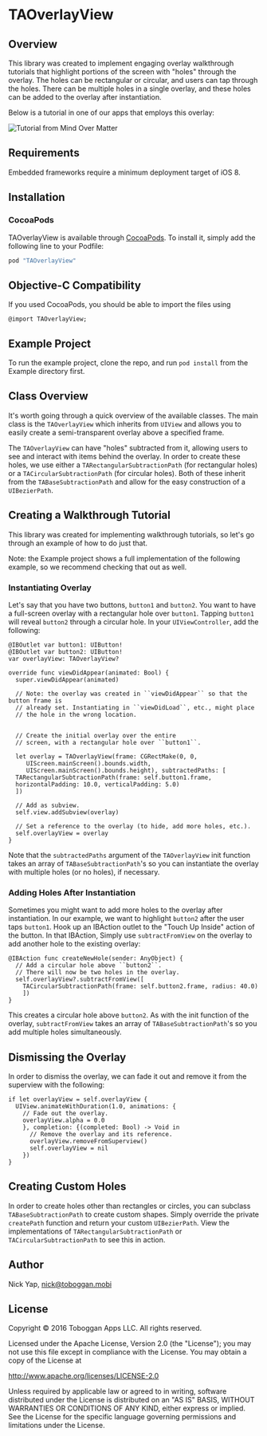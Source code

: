 # TAOverlayView

<!-- [![CI Status](http://img.shields.io/travis/Nick Yap/TAOverlayView.svg?style=flat)](https://travis-ci.org/Nick Yap/TAOverlayView) -->
<!-- [![Version](https://img.shields.io/cocoapods/v/TAOverlayView.svg?style=flat)](http://cocoapods.org/pods/TAOverlayView) -->
<!-- [![License](https://img.shields.io/cocoapods/l/TAOverlayView.svg?style=flat)](http://cocoapods.org/pods/TAOverlayView) -->
<!-- [![Platform](https://img.shields.io/cocoapods/p/TAOverlayView.svg?style=flat)](http://cocoapods.org/pods/TAOverlayView) -->




## Overview

This library was created to implement engaging overlay walkthrough tutorials that highlight portions of the screen with "holes" through the overlay. The holes can be rectangular or circular, and users can tap through the holes. There can be multiple holes in a single overlay, and these holes can be added to the overlay after instantiation.

Below is a tutorial in one of our apps that employs this overlay:

![](http://i.imgur.com/vnITWJl.gif "Tutorial from Mind Over Matter")


## Requirements
Embedded frameworks require a minimum deployment target of iOS 8.

## Installation

### CocoaPods

TAOverlayView is available through [CocoaPods](http://cocoapods.org). To install
it, simply add the following line to your Podfile:

```ruby
pod "TAOverlayView"
```

## Objective-C Compatibility
If you used CocoaPods, you should be able to import the files using

```@import TAOverlayView;```

## Example Project

To run the example project, clone the repo, and run `pod install` from the Example directory first.


## Class Overview

It's worth going through a quick overview of the available classes. The main class is the `TAOverlayView` which inherits from `UIView` and allows you to easily create a semi-transparent overlay above a specified frame.

The `TAOverlayView` can have "holes" subtracted from it, allowing users to see and interact with items behind the overlay. In order to create these holes, we use either a `TARectangularSubtractionPath` (for rectangular holes) or a `TACircularSubtractionPath` (for circular holes). Both of these inherit from the `TABaseSubtractionPath` and allow for the easy construction of a `UIBezierPath`.


## Creating a Walkthrough Tutorial
This library was created for implementing walkthrough tutorials, so let's go through an example of how to do just that.

Note: the Example project shows a full implementation of the following example, so we recommend checking that out as well.


### Instantiating Overlay

Let's say that you have two buttons, `button1` and `button2`. You want to have a full-screen overlay with a rectangular hole over `button1`. Tapping `button1` will reveal `button2` through a circular hole. In your `UIViewController`, add the following:

    @IBOutlet var button1: UIButton!
    @IBOutlet var button2: UIButton!
    var overlayView: TAOverlayView?

    override func viewDidAppear(animated: Bool) {
      super.viewDidAppear(animated)

      // Note: the overlay was created in ``viewDidAppear`` so that the button frame is
      // already set. Instantiating in ``viewDidLoad``, etc., might place
      // the hole in the wrong location.


      // Create the initial overlay over the entire
      // screen, with a rectangular hole over ``button1``.

      let overlay = TAOverlayView(frame: CGRectMake(0, 0,
         UIScreen.mainScreen().bounds.width,
         UIScreen.mainScreen().bounds.height), subtractedPaths: [
      TARectangularSubtractionPath(frame: self.button1.frame,
      horizontalPadding: 10.0, verticalPadding: 5.0)
      ])

      // Add as subview.
      self.view.addSubview(overlay)

      // Set a reference to the overlay (to hide, add more holes, etc.).
      self.overlayView = overlay
    }


Note that the `subtractedPaths` argument of the `TAOverlayView` init function takes an array of `TABaseSubtractionPath`'s so you can instantiate the overlay with multiple holes (or no holes), if necessary.

### Adding Holes After Instantiation

Sometimes you might want to add more holes to the overlay after instantiation. In our example, we want to highlight `button2` after the user taps `button1`. Hook up an IBAction outlet to the "Touch Up Inside" action of the button. In that IBAction, Simply use ``subtractFromView`` on the overlay to add another hole to the existing overlay:


    @IBAction func createNewHole(sender: AnyObject) {
      // Add a circular hole above ``button2``.
      // There will now be two holes in the overlay.
      self.overlayView?.subtractFromView([
        TACircularSubtractionPath(frame: self.button2.frame, radius: 40.0)
        ])
    }

This creates a circular hole above `button2`. As with the init function of the overlay, `subtractFromView` takes an array of `TABaseSubtractionPath`'s so you add multiple holes simultaneously.

## Dismissing the Overlay

In order to dismiss the overlay, we can fade it out and remove it from the superview with the following:

    if let overlayView = self.overlayView {
      UIView.animateWithDuration(1.0, animations: {
        // Fade out the overlay.
        overlayView.alpha = 0.0
        }, completion: {(completed: Bool) -> Void in
          // Remove the overlay and its reference.
          overlayView.removeFromSuperview()
          self.overlayView = nil
        })
    }

## Creating Custom Holes

In order to create holes other than rectangles or circles, you can subclass `TABaseSubtractionPath` to create custom shapes. Simply override the private `createPath` function and return your custom `UIBezierPath`. View the implementations of `TARectangularSubtractionPath` or `TACircularSubtractionPath` to see this in action.


## Author

Nick Yap, nick@toboggan.mobi

## License

Copyright © 2016 Toboggan Apps LLC. All rights reserved.

Licensed under the Apache License, Version 2.0 (the "License");
you may not use this file except in compliance with the License.
You may obtain a copy of the License at

http://www.apache.org/licenses/LICENSE-2.0

Unless required by applicable law or agreed to in writing, software
distributed under the License is distributed on an "AS IS" BASIS,
WITHOUT WARRANTIES OR CONDITIONS OF ANY KIND, either express or implied.
See the License for the specific language governing permissions and
limitations under the License.
